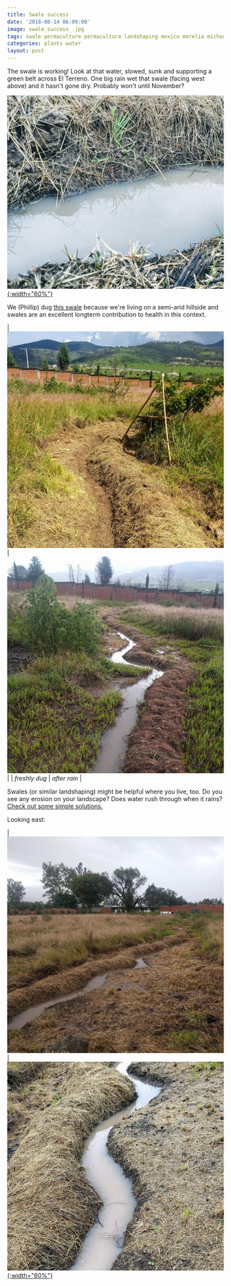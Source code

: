 ```yaml
---
title: Swale success
date: '2018-08-14 06:00:00'
image: swale_success_.jpg
tags: swale permaculture permacultura landshaping mexico morelia michoacan water conservation
categories: plants water
layout: post
---
```


The swale is working! Look at that water, slowed, sunk and supporting a green belt across El Terreno. One big rain wet that swale (facing west above) and it hasn't gone dry. Probably won't until November?

[![](/images/swale_close_.jpg){:width="60%"}](/images/swale_close.jpg)

We (Phillip) dug [this swale](https://reverdecer.annalisagross.com/2018/08/03/swales/) because we're living on a semi-arid hillside and swales are an excellent longterm contribution to health in this context.

| [![](/images/swale_square_.jpg)](/images/swale_square.jpg) | [![](/images/swale_success_square_.jpg)](/images/swale_success_square.jpg) |
| *freshly dug*  |  *after rain*  |

Swales (or similar landshaping) might be helpful where you live, too. Do you see any erosion on your landscape? Does water rush through when it rains? [Check out some simple solutions.](https://reverdecer.annalisagross.com/2018/08/06/level-ground/)

Looking east:

|  [![](/images/swale_success2_square_.jpg)](/images/swale_success2_square.jpg)  |  [![](/images/swale_med_.jpg){:width="60%"}](/images/swale_med.jpg)